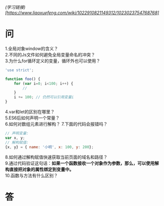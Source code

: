 *(学习链接)[https://www.liaoxuefeng.com/wiki/1022910821149312/1023023754768768]*
# 问
1.全局对象window的含义？  
2.不同的Js文件如何避免全局变量命名的冲突？  
3.为什么for循环定义的变量，循环外也可以使用？  
```Javascript
'use strict';

function foo() {
    for (var i=0; i<100; i++) {
        //
    }
    i += 100; // 仍然可以引用变量i
}
```
4.var和let的区别在哪里？  
5.ES6后如何声明一个常量？  
6.如何对数组元素进行解构？ 
7.下面的代码会报错吗？  
```Javascript
// 声明变量:
var x, y;
// 解构赋值:
{x, y} = { name: '小明', x: 100, y: 200};
```
8.如何通过解构赋值快速获取当前页面的域名和路径？  
9.通过代码验证这句话：**如果一个函数接收一个对象作为参数，那么，可以使用解构直接把对象的属性绑定到变量中。**  
10.函数与方法有什么区别？  
# 答

